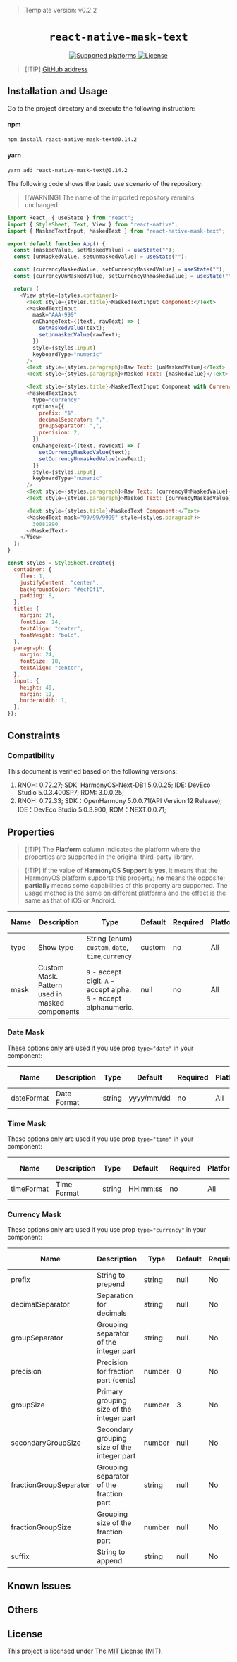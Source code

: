 > Template version: v0.2.2

<p align="center">
  <h1 align="center"> <code>react-native-mask-text</code> </h1>
</p>
<p align="center">
    <a href="https://github.com/akinncar/react-native-mask-text">
        <img src="https://img.shields.io/badge/platforms-android%20|%20ios%20|%20harmony%20-lightgrey.svg" alt="Supported platforms" />
    </a>
    <a href="https://github.com/akinncar/react-native-mask-text/blob/main/LICENSE">
        <img src="https://img.shields.io/badge/license-MIT-green.svg" alt="License" />
    </a>
</p>

> [!TIP] [ GitHub address](https://github.com/akinncar/react-native-mask-text)

## Installation and Usage

Go to the project directory and execute the following instruction:

<!-- tabs:start -->

#### **npm**

```bash
npm install react-native-mask-text@0.14.2
```

#### **yarn**

```bash
yarn add react-native-mask-text@0.14.2
```

<!-- tabs:end -->

The following code shows the basic use scenario of the repository:

> [!WARNING] The name of the imported repository remains unchanged.

```js
import React, { useState } from "react";
import { StyleSheet, Text, View } from "react-native";
import { MaskedTextInput, MaskedText } from "react-native-mask-text";

export default function App() {
  const [maskedValue, setMaskedValue] = useState("");
  const [unMaskedValue, setUnmaskedValue] = useState("");

  const [currencyMaskedValue, setCurrencyMaskedValue] = useState("");
  const [currencyUnMaskedValue, setCurrencyUnmaskedValue] = useState("");

  return (
    <View style={styles.container}>
      <Text style={styles.title}>MaskedTextInput Component:</Text>
      <MaskedTextInput
        mask="AAA-999"
        onChangeText={(text, rawText) => {
          setMaskedValue(text);
          setUnmaskedValue(rawText);
        }}
        style={styles.input}
        keyboardType="numeric"
      />
      <Text style={styles.paragraph}>Raw Text: {unMaskedValue}</Text>
      <Text style={styles.paragraph}>Masked Text: {maskedValue}</Text>

      <Text style={styles.title}>MaskedTextInput Component with Currency:</Text>
      <MaskedTextInput
        type="currency"
        options={{
          prefix: "$",
          decimalSeparator: ".",
          groupSeparator: ",",
          precision: 2,
        }}
        onChangeText={(text, rawText) => {
          setCurrencyMaskedValue(text);
          setCurrencyUnmaskedValue(rawText);
        }}
        style={styles.input}
        keyboardType="numeric"
      />
      <Text style={styles.paragraph}>Raw Text: {currencyUnMaskedValue}</Text>
      <Text style={styles.paragraph}>Masked Text: {currencyMaskedValue}</Text>

      <Text style={styles.title}>MaskedText Component:</Text>
      <MaskedText mask="99/99/9999" style={styles.paragraph}>
        30081990
      </MaskedText>
    </View>
  );
}

const styles = StyleSheet.create({
  container: {
    flex: 1,
    justifyContent: "center",
    backgroundColor: "#ecf0f1",
    padding: 8,
  },
  title: {
    margin: 24,
    fontSize: 24,
    textAlign: "center",
    fontWeight: "bold",
  },
  paragraph: {
    margin: 24,
    fontSize: 18,
    textAlign: "center",
  },
  input: {
    height: 40,
    margin: 12,
    borderWidth: 1,
  },
});
```

## Constraints

### Compatibility

This document is verified based on the following versions:

1. RNOH: 0.72.27; SDK: HarmonyOS-Next-DB1 5.0.0.25; IDE: DevEco Studio 5.0.3.400SP7; ROM: 3.0.0.25;
2. RNOH: 0.72.33; SDK：OpenHarmony 5.0.0.71(API Version 12 Release); IDE：DevEco Studio 5.0.3.900; ROM：NEXT.0.0.71;

## Properties

> [!TIP] The **Platform** column indicates the platform where the properties are supported in the original third-party library.

> [!TIP] If the value of **HarmonyOS Support** is **yes**, it means that the HarmonyOS platform supports this property; **no** means the opposite; **partially** means some capabilities of this property are supported. The usage method is the same on different platforms and the effect is the same as that of iOS or Android.

| Name | Description                                    | Type                                                               | Default | Required | Platform | HarmonyOS Support |
| ---- | ---------------------------------------------- | ------------------------------------------------------------------ | ------- | -------- | -------- | ----------------- |
| type | Show type                                      | String (enum) `custom`, `date`, `time`,`currency`                  | custom  | no       | All      | yes               |
| mask | Custom Mask. Pattern used in masked components | `9` - accept digit. `A` - accept alpha. `S` - accept alphanumeric. | null    | no       | All      | yes               |

### Date Mask

These options only are used if you use prop `type="date"` in your component:

| Name       | Description | Type   | Default    | Required | Platform | HarmonyOS Support |
| ---------- | ----------- | ------ | ---------- | -------- | -------- | ----------------- |
| dateFormat | Date Format | string | yyyy/mm/dd | no       | All      | yes               |

### Time Mask

These options only are used if you use prop `type="time"` in your component:

| Name       | Description | Type   | Default  | Required | Platform | HarmonyOS Support |
| ---------- | ----------- | ------ | -------- | -------- | -------- | ----------------- |
| timeFormat | Time Format | string | HH:mm:ss | no       | All      | yes               |

### Currency Mask

These options only are used if you use prop `type="currency"` in your component:

| Name                   | Description                                 | Type   | Default | Required | Platform | HarmonyOS Support |
| ---------------------- | ------------------------------------------- | ------ | ------- | -------- | -------- | ----------------- |
| prefix                 | String to prepend                           | string | null    | No       | All      | yes               |
| decimalSeparator       | Separation for decimals                     | string | null    | No       | All      | yes               |
| groupSeparator         | Grouping separator of the integer part      | string | null    | No       | All      | yes               |
| precision              | Precision for fraction part (cents)         | number | 0       | No       | All      | yes               |
| groupSize              | Primary grouping size of the integer part   | number | 3       | No       | All      | yes               |
| secondaryGroupSize     | Secondary grouping size of the integer part | number | null    | No       | All      | yes               |
| fractionGroupSeparator | Grouping separator of the fraction part     | string | null    | No       | All      | yes               |
| fractionGroupSize      | Grouping size of the fraction part          | number | null    | No       | All      | yes               |
| suffix                 | String to append                            | string | null    | No       | All      | yes               |

## Known Issues

## Others

## License

This project is licensed under [The MIT License (MIT)](https://github.com/akinncar/react-native-mask-text/blob/main/LICENSE).
